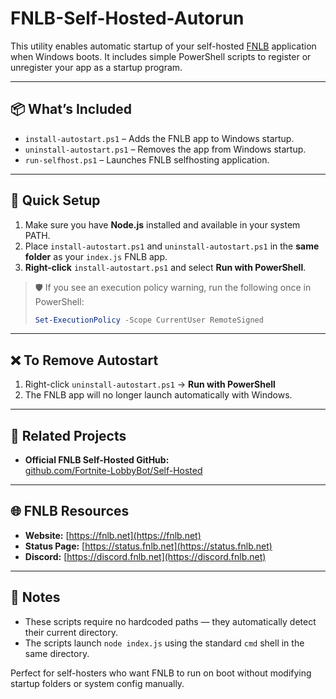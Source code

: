 # FNLB-Self-Hosted-Autorun

This utility enables automatic startup of your self-hosted [FNLB](https://fnlb.net/) application when Windows boots. It includes simple PowerShell scripts to register or unregister your app as a startup program.

---

## 📦 What’s Included

- `install-autostart.ps1` – Adds the FNLB app to Windows startup.
- `uninstall-autostart.ps1` – Removes the app from Windows startup.
- `run-selfhost.ps1` – Launches FNLB selfhosting application.
---

## 🚀 Quick Setup

1. Make sure you have **Node.js** installed and available in your system PATH.
2. Place `install-autostart.ps1` and `uninstall-autostart.ps1` in the **same folder** as your `index.js` FNLB app.
3. **Right-click** `install-autostart.ps1` and select **Run with PowerShell**.

> 🛡️ If you see an execution policy warning, run the following once in PowerShell:
> ```powershell
> Set-ExecutionPolicy -Scope CurrentUser RemoteSigned
> ```

---

## ❌ To Remove Autostart

1. Right-click `uninstall-autostart.ps1` → **Run with PowerShell**
2. The FNLB app will no longer launch automatically with Windows.

---

## 🔗 Related Projects

- **Official FNLB Self-Hosted GitHub:**  
  [github.com/Fortnite-LobbyBot/Self-Hosted](https://github.com/Fortnite-LobbyBot/Self-Hosted)

---

## 🌐 FNLB Resources

- **Website:** [https://fnlb.net](https://fnlb.net)
- **Status Page:** [https://status.fnlb.net](https://status.fnlb.net)
- **Discord:** [https://discord.fnlb.net](https://discord.fnlb.net)

---

## 📝 Notes

- These scripts require no hardcoded paths — they automatically detect their current directory.
- The scripts launch `node index.js` using the standard `cmd` shell in the same directory.

Perfect for self-hosters who want FNLB to run on boot without modifying startup folders or system config manually.
